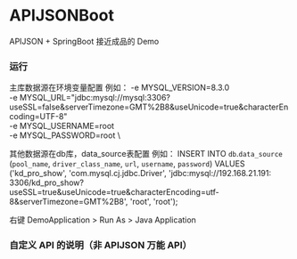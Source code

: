 # APIJSONBoot

APIJSON + SpringBoot 接近成品的 Demo

### 运行

主库数据源在环境变量配置
例如：
-e MYSQL_VERSION=8.3.0 \
-e MYSQL_URL="jdbc:mysql://mysql:3306?useSSL=false&serverTimezone=GMT%2B8&useUnicode=true&characterEncoding=UTF-8" \
-e MYSQL_USERNAME=root \
-e MYSQL_PASSWORD=root \

其他数据源在db库，data_source表配置
例如：
INSERT INTO `db`.`data_source` (`pool_name`, `driver_class_name`, `url`, `username`, `password`)
VALUES ('kd_pro_show', 'com.mysql.cj.jdbc.Driver', 'jdbc:mysql://192.168.21.191:
3306/kd_pro_show?useSSL=true&useUnicode=true&characterEncoding=utf-8&serverTimezone=GMT%2B8', 'root', 'root');

右键 DemoApplication > Run As > Java Application

### 自定义 API 的说明（非 APIJSON 万能 API）


```
